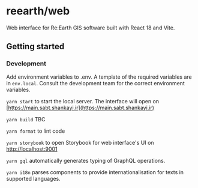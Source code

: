 # reearth/web

Web interface for Re:Earth GIS software built with React 18 and Vite.

## Getting started

### Development

Add environment variables to .env. A template of the required variables are in `env.local`.
Consult the development team for the correct environment variables.

`yarn start` to start the local server. The interface will open on [https://main.sabt.shankayi.ir](https://main.sabt.shankayi.ir)

`yarn build` TBC

`yarn format` to lint code

`yarn storybook` to open Storybook for web interface's UI on [http://localhost:9001](http://localhost:9001)

`yarn gql` automatically generates typing of GraphQL operations.

`yarn i18n` parses components to provide internationalisation for texts in supported languages.
